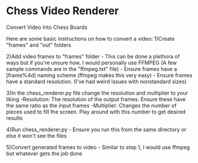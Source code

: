 # Chess Video Renderer
 Convert Video Into Chess Boards

Here are some basic instructions on how to convert a video:
1)Create "frames" and "out" folders

2)Add video frames to "frames" folder
	- This can be done a plethora of ways but if you're unsure how, I would personally use FFMPEG (A few sample commands are in the "ffmpeg.txt" file)
	- Ensure frames have a [frame%4d] naming scheme (ffmpeg makes this very easy)
	- Ensure frames have a standard resolution. (I've had weird issues with nonstandard sizes) 

3)In the chess_renderer.py file change the resolution and multiplier to your liking
	-Resolution: The resolution of the output frames. Ensure these have the same ratio as the input frames
	-Multiplier: Changes the number of pieces used to fill the screen. Play around with this number to get desired results 

4)Run chess_renderer.py
	- Ensure you run this from the same directory or else it won't see the files 

5)Convert generated frames to video
	- Similar to step 1, I would use ffmpeg but whatever gets the job done 
